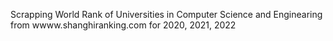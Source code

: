 
Scrapping World Rank of Universities in Computer Science and Enginearing<br>
from wwww.shanghiranking.com for 2020, 2021, 2022
